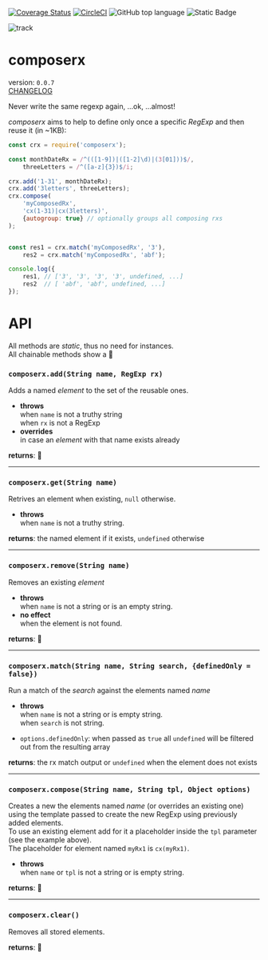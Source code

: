 [![Coverage Status](https://coveralls.io/repos/github/fedeghe/composerx/badge.svg?branch=master)](https://coveralls.io/github/fedeghe/composerx?branch=master) [![CircleCI](https://dl.circleci.com/status-badge/img/circleci/XxqmUuW3z2J9FC2yrGaqm6/Gv6sKWjQKhY9oLnUhScba1/tree/main.svg?style=svg)](https://dl.circleci.com/status-badge/redirect/circleci/XxqmUuW3z2J9FC2yrGaqm6/Gv6sKWjQKhY9oLnUhScba1/tree/main)
![GitHub top language](https://img.shields.io/github/languages/top/fedeghe/composerx?labelColor=%23fede76) ![Static Badge](https://img.shields.io/badge/Human%20coded-100%25-blue?style=plastic)

![track](https://click.jmvc.org/p/pBXq70mW/1)


# composerx  
version: `0.0.7`   
[CHANGELOG](https://github.com/fedeghe/composerx/blob/master/CHANGELOG.md)  

Never write the same regexp again, ...ok, ...almost!

_composerx_ aims to help to define only once a specific _RegExp_ and then reuse it (in ~1KB):

```js
const crx = require('composerx');

const monthDateRx = /^(([1-9])|([1-2]\d)|(3[01]))$/,
    threeLetters = /^([a-z]{3})$/i;

crx.add('1-31', monthDateRx);
crx.add('3letters', threeLetters);
crx.compose(
    'myComposedRx',
    'cx(1-31)|cx(3letters)',
    {autogroup: true} // optionally groups all composing rxs
);


const res1 = crx.match('myComposedRx', '3'),
    res2 = crx.match('myComposedRx', 'abf');

console.log({
    res1, // ['3', '3', '3', '3', undefined, ...]
    res2  // [ 'abf', 'abf', undefined, ...]
});
```
# API

All methods are _static_, thus no need for instances.  
All chainable methods show a 🔗  

### `composerx.add(String name, RegExp rx)`  
Adds a named _element_ to the set of the reusable ones.  
- **throws**  
when `name` is not a truthy string  
    when `rx` is not a RegExp  
- **overrides**  
    in case an _element_ with that name exists already  

**returns**: 🔗  

---
### `composerx.get(String name)`  
Retrives an element when existing, `null` otherwise.     
- **throws**  
    when `name` is not a truthy string.  

**returns**:
the named element if it exists, `undefined` otherwise

---
### `composerx.remove(String name)`   
Removes an existing _element_  
- **throws**  
    when `name` is not a string or  is an empty string.  
- **no effect**  
    when the element is not found.  

**returns**: 🔗  

---
### `composerx.match(String name, String search, {definedOnly = false})`  
Run a match of the _search_ against the elements named _name_  
- **throws**  
    when `name` is not a string or is empty string.  
    when `search` is not string.  

- `options.definedOnly`: when passed as `true` all `undefined` will be filtered out from the resulting array

**returns**:
the rx match output or `undefined` when the element does not exists

---
### `composerx.compose(String name, String tpl, Object options)`  
Creates a new the elements named _name_  (or overrides an existing one) using the template passed to create the new RegExp using previously added elements.  
To use an existing element add for it a placeholder inside the `tpl` parameter (see the example above).  
The placeholder for element named `myRx1` is `cx(myRx1)`.  

- **throws**  
    when `name` or `tpl` is not a string or is empty string.  

**returns**: 🔗  


---
### `composerx.clear()`  
Removes all stored elements.  

**returns**: 🔗  




